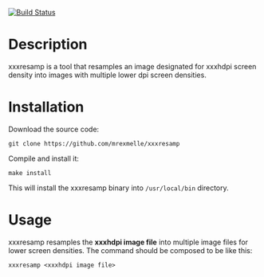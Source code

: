 
[![Build Status](https://travis-ci.org/mrexmelle/conxt.svg?branch=master)](https://travis-ci.org/mrexmelle/xxxresamp)

# Description
xxxresamp is a tool that resamples an image designated for xxxhdpi screen density into images with multiple lower dpi screen densities.

# Installation
Download the source code:

	git clone https://github.com/mrexmelle/xxxresamp

Compile and install it:
	
	make install
	
This will install the xxxresamp binary into `/usr/local/bin` directory.

# Usage
xxxresamp resamples the **xxxhdpi image file** into multiple image files for lower screen densities. The command should be composed to be like this:

	xxxresamp <xxxhdpi image file>

